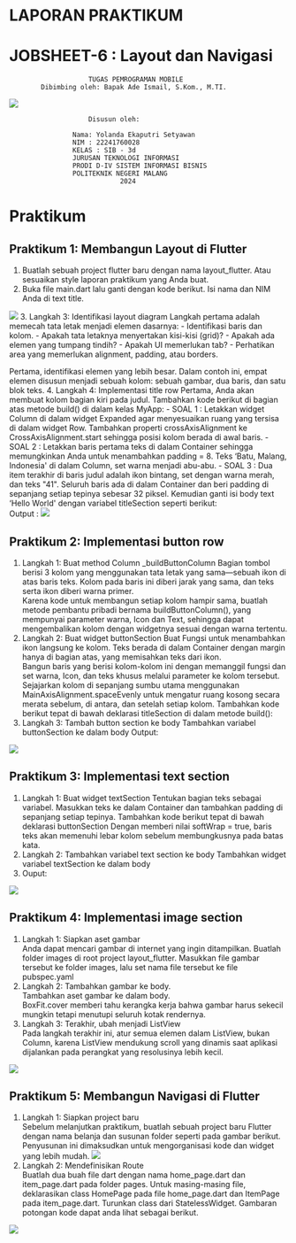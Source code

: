 #                   LAPORAN PRAKTIKUM
#           JOBSHEET-6 : Layout dan Navigasi
                        TUGAS PEMROGRAMAN MOBILE
            Dibimbing oleh: Bapak Ade Ismail, S.Kom., M.TI.
<img src="assets/POLINEMA-LOGO.png">

                        Disusun oleh: 

                    Nama: Yolanda Ekaputri Setyawan
                    NIM : 22241760028
                    KELAS : SIB - 3d
                    JURUSAN TEKNOLOGI INFORMASI
                    PRODI D-IV SISTEM INFORMASI BISNIS
                    POLITEKNIK NEGERI MALANG
                                2024

# Praktikum
## Praktikum 1: Membangun Layout di Flutter
1. Buatlah sebuah project flutter baru dengan nama layout_flutter. Atau sesuaikan style laporan praktikum yang Anda buat.
2. Buka file main.dart lalu ganti dengan kode berikut. Isi nama dan NIM Anda di text title.
<img src="assets/SS1.png">
3. Langkah 3: Identifikasi layout diagram
Langkah pertama adalah memecah tata letak menjadi elemen dasarnya:
    -  Identifikasi baris dan kolom.
    - Apakah tata letaknya menyertakan kisi-kisi (grid)?
    - Apakah ada elemen yang tumpang tindih?
    - Apakah UI memerlukan tab?
    - Perhatikan area yang memerlukan alignment, padding, atau borders.

   Pertama, identifikasi elemen yang lebih besar. Dalam contoh ini, empat elemen disusun menjadi sebuah kolom: sebuah gambar, dua baris, dan satu blok teks.
4. Langkah 4: Implementasi title row
Pertama, Anda akan membuat kolom bagian kiri pada judul. Tambahkan kode berikut di bagian atas metode build() di dalam kelas MyApp:
    -   SOAL 1 : Letakkan widget Column di dalam widget Expanded agar menyesuaikan ruang yang tersisa di dalam widget Row. Tambahkan properti crossAxisAlignment ke CrossAxisAlignment.start sehingga posisi kolom berada di awal baris.
    -  SOAL 2 : Letakkan baris pertama teks di dalam Container sehingga memungkinkan Anda untuk menambahkan padding = 8. Teks ‘Batu, Malang, Indonesia' di dalam Column, set warna menjadi abu-abu.
    - SOAL 3 :  Dua item terakhir di baris judul adalah ikon bintang, set dengan warna merah, dan teks "41". Seluruh baris ada di dalam Container dan beri padding di sepanjang setiap tepinya sebesar 32 piksel. Kemudian ganti isi body text ‘Hello World' dengan variabel titleSection seperti berikut:                                                                                          
Output : 
<img src="assets/SS2.png">

## Praktikum 2: Implementasi button row
1. Langkah 1: Buat method Column _buildButtonColumn
Bagian tombol berisi 3 kolom yang menggunakan tata letak yang sama—sebuah ikon di atas baris teks. Kolom pada baris ini diberi jarak yang sama, dan teks serta ikon diberi warna primer.                                                        
Karena kode untuk membangun setiap kolom hampir sama, buatlah metode pembantu pribadi bernama buildButtonColumn(), yang mempunyai parameter warna, Icon dan Text, sehingga dapat mengembalikan kolom dengan widgetnya sesuai dengan warna tertentu.
2. Langkah 2: Buat widget buttonSection
Buat Fungsi untuk menambahkan ikon langsung ke kolom. Teks berada di dalam Container dengan margin hanya di bagian atas, yang memisahkan teks dari ikon.                                    
Bangun baris yang berisi kolom-kolom ini dengan memanggil fungsi dan set warna, Icon, dan teks khusus melalui parameter ke kolom tersebut. Sejajarkan kolom di sepanjang sumbu utama menggunakan MainAxisAlignment.spaceEvenly untuk mengatur ruang kosong secara merata sebelum, di antara, dan setelah setiap kolom. Tambahkan kode berikut tepat di bawah deklarasi titleSection di dalam metode build():
3. Langkah 3: Tambah button section ke body
Tambahkan variabel buttonSection ke dalam body                                                                                                          Output:
<img src="assets/SS3.png">

## Praktikum 3: Implementasi text section
1. Langkah 1: Buat widget textSection
Tentukan bagian teks sebagai variabel. Masukkan teks ke dalam Container dan tambahkan padding di sepanjang setiap tepinya. Tambahkan kode berikut tepat di bawah deklarasi buttonSection
Dengan memberi nilai softWrap = true, baris teks akan memenuhi lebar kolom sebelum membungkusnya pada batas kata.
2. Langkah 2: Tambahkan variabel text section ke body
Tambahkan widget variabel textSection ke dalam body
3. Ouput:
<img src="assets/SS4.png">

## Praktikum 4: Implementasi image section
1. Langkah 1: Siapkan aset gambar                               
Anda dapat mencari gambar di internet yang ingin ditampilkan. Buatlah folder images di root project layout_flutter. Masukkan file gambar tersebut ke folder images, lalu set nama file tersebut ke file pubspec.yaml
2. Langkah 2: Tambahkan gambar ke body.                         
Tambahkan aset gambar ke dalam body.                                
BoxFit.cover memberi tahu kerangka kerja bahwa gambar harus sekecil mungkin tetapi menutupi seluruh kotak rendernya.
3. Langkah 3: Terakhir, ubah menjadi ListView                                                           
Pada langkah terakhir ini, atur semua elemen dalam ListView, bukan Column, karena ListView mendukung scroll yang dinamis saat aplikasi dijalankan pada perangkat yang resolusinya lebih kecil.
<img src="assets/SS6.png">

## Praktikum 5: Membangun Navigasi di Flutter
1. Langkah 1: Siapkan project baru                                  
Sebelum melanjutkan praktikum, buatlah sebuah project baru Flutter dengan nama belanja dan susunan folder seperti pada gambar berikut. Penyusunan ini dimaksudkan untuk mengorganisasi kode dan widget yang lebih mudah.            <img src="assets/SS7.png">
2. Langkah 2: Mendefinisikan Route                          
Buatlah dua buah file dart dengan nama home_page.dart dan item_page.dart pada folder pages. Untuk masing-masing file, deklarasikan class HomePage pada file home_page.dart dan ItemPage pada item_page.dart. Turunkan class dari StatelessWidget. Gambaran potongan kode dapat anda lihat sebagai berikut.
<img src="assets/SS7.png">

